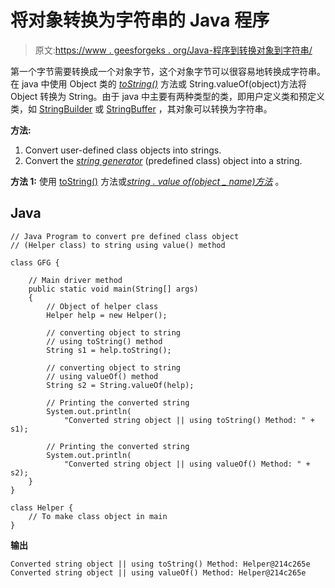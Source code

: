 # 将对象转换为字符串的 Java 程序

> 原文:[https://www . geesforgeks . org/Java-程序到转换对象到字符串/](https://www.geeksforgeeks.org/java-program-to-convert-object-to-string/)

第一个字节需要转换成一个对象字节，这个对象字节可以很容易地转换成字符串。在 java 中使用 Object 类的 [*toString()*](https://www.geeksforgeeks.org/integer-tostring-in-java/) 方法或 String.valueOf(object)方法将 Object 转换为 String。由于 java 中主要有两种类型的类，即用户定义类和预定义类，如 [StringBuilder](https://www.geeksforgeeks.org/string-vs-stringbuilder-vs-stringbuffer-in-java/) 或 [StringBuffer](https://www.geeksforgeeks.org/stringbuffer-class-in-java/) ，其对象可以转换为字符串。

**方法:**

1.  Convert user-defined class objects into strings.
2.  Convert the [*string generator*](https://www.geeksforgeeks.org/string-vs-stringbuilder-vs-stringbuffer-in-java/) (predefined class) object into a string.

**方法 1:** 使用 [toString()](https://www.geeksforgeeks.org/integer-tostring-in-java/) 方法或[*string . value of(object _ name)方法*](https://www.geeksforgeeks.org/data-conversion-using-valueof-method-java/) 。

## Java

```
// Java Program to convert pre defined class object
// (Helper class) to string using value() method

class GFG {

    // Main driver method
    public static void main(String[] args)
    {
        // Object of helper class
        Helper help = new Helper();

        // converting object to string
        // using toString() method
        String s1 = help.toString();

        // converting object to string
        // using valueOf() method
        String s2 = String.valueOf(help);

        // Printing the converted string
        System.out.println(
            "Converted string object || using toString() Method: " + s1);

        // Printing the converted string
        System.out.println(
            "Converted string object || using valueOf() Method: " + s2);
    }
}

class Helper {
    // To make class object in main
}
```

**输出**

```
Converted string object || using toString() Method: Helper@214c265e
Converted string object || using valueOf() Method: Helper@214c265e
```